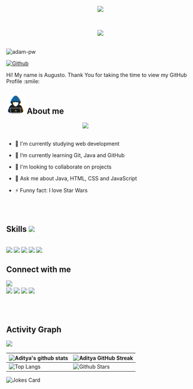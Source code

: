 <p align="center"><img width="300" src="https://i2.wp.com/allhtaccess.info/wp-content/uploads/2018/03/programming.gif?fit=1281%2C716&ssl=1" /></p>
<br>
<p align="center"
  <a href="https://github.com/DenverCoder1/readme-typing-svg"><img src="https://readme-typing-svg.herokuapp.com?font=Time+New+Roman&color=cyan&size=25&center=true&vCenter=true&width=600&height=100&lines=Hi+Devs,+Welcome+to+my+world..&hearts;++;Front-End+Developer,;Computer+Science+Student,;Active+Learner/Researcher,;Love+to+learn+new+stuffs..<3"></a>
</p>

<br>

<div align="left"><img src="https://komarev.com/ghpvc/?username=augustofeitosa&label=Profile%20views&color=0e75b6&style=flat"alt="adam-pw" /> </div>

[![Github](https://img.shields.io/github/followers/augustofeitosa?label=Follow&style=social)](https://github.com/augustofeitosa)

<div size='20px'> Hi! My name is Augusto. Thank You for taking the time to view my GitHub Profile :smile: 
</div>

## <picture><img src = "https://github.com/0xAbdulKhalid/0xAbdulKhalid/raw/main/assets/mdImages/about_me.gif" width = 50px></picture> **About me**

<img width="300" align="right" src="https://dl.openseauserdata.com/cache/originImage/files/527a9783c28c70962773a73db797ea4d.gif" />
<br>
<br>

- 🔭 I'm currently studying web development
  
- 🌱 I’m currently learning Git, Java and GitHub
  
- 👯 I'm looking to collaborate on projects
  
- 💬 Ask me about Java, HTML, CSS and JavaScript
  
- ⚡ Funny fact: I love Star Wars


<br>
<br>
<h2> Skills <img src = "https://media2.giphy.com/media/QssGEmpkyEOhBCb7e1/giphy.gif?cid=ecf05e47a0n3gi1bfqntqmob8g9aid1oyj2wr3ds3mg700bl&rid=giphy.gif" width = 32px> </h2>
<br>
<div>
<a><img src="https://img.shields.io/badge/CSS3-1572B6?style=for-the-badge&logo=css3&logoColor=white" target="_blank"></a>
<a><img src="https://img.shields.io/badge/HTML5-E34F26?style=for-the-badge&logo=html5&logoColor=white" target="_blank"></a>
<a> <img src="https://img.shields.io/badge/JavaScript-323330?style=for-the-badge&logo=javascript&logoColor=F7DF1E" target="_blank"></a>
<a><img src="https://img.shields.io/badge/TypeScript-007ACC?style=for-the-badge&logo=typescript&logoColor=white" target="_blank"></a>
<a><img src="https://img.shields.io/badge/React-20232A?style=for-the-badge&logo=react&logoColor=61DAFB" target="_blank"></a>
</div>



<h2> Connect with me </h2>

<div> 

<img width="300" src="https://64.media.tumblr.com/7747c53dacdb59782d9e35ca0776d709/tumblr_mk9t6eZCtG1qlecvdo1_500.gifv"/>
<br>
  <a href="https://www.youtube.com/channel/UCB7zsl2wpyDSoJCsPjG7mkw" target="_blank"><img src="https://img.shields.io/badge/YouTube-FF0000?style=for-the-badge&logo=youtube&logoColor=white"></a>
  <a href="https://www.instagram.com/igordao_1/" target="_blank"><img src="https://img.shields.io/badge/-Instagram-%23E4405F?style=for-the-badge&logo=instagram&logoColor=white"></a>
  <a href = "mailto:feitosa66@gmail.com "target="_blank"><img src="https://img.shields.io/badge/-Gmail-%23333?style=for-the-badge&logo=gmail&logoColor=white" ></a>
  <a href="https://www.linkedin.com/in/feitosaaugusto/" target="_blank"><img src="https://img.shields.io/badge/-LinkedIn-%230077B5?style=for-the-badge&logo=linkedin&logoColor=white"></a> 
  
</div>

<br>
<br>
<br>
  

<h2>Activity Graph</h2>
<p><img width="300"  src="https://media.tenor.com/CowGNQSUsOYAAAAC/confused-math.gif" /></p>  

| ![Aditya's github stats](https://github-readme-stats.vercel.app/api?username=augustofeitosa&show_icons=true&theme=tokyonight) | ![Aditya GitHub Streak](https://github-readme-streak-stats.herokuapp.com/?user=augustofeitosa&theme=tokyonight) |
| --- | --- |
| ![Top Langs](https://github-readme-stats.vercel.app/api/top-langs/?username=augustofeitosa&theme=tokyonight) | ![Github Stars](https://github-readme-stats.vercel.app/api?username=augustofeitosa&show_icons=true&locale=en&count_private=true&hide_rank=true&custom_title=My%20GitHub%20Stats&disable_animations=true&theme=tokyonight) |

![Jokes Card](https://readme-jokes.vercel.app/api?theme=tokyonight)


<br>
